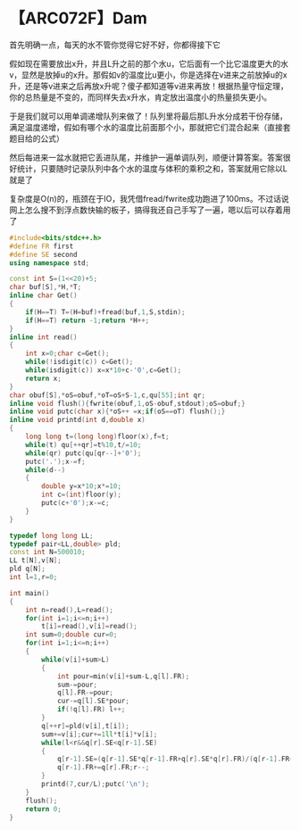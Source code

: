 # 【ARC072F】Dam

首先明确一点，每天的水不管你觉得它好不好，你都得接下它

假如现在需要放出x升，并且L升之前的那个水u，它后面有一个比它温度更大的水v，显然是放掉u的x升。那假如v的温度比u更小，你是选择在v进来之前放掉u的x升，还是等v进来之后再放x升呢？傻子都知道等v进来再放！根据热量守恒定理，你的总热量是不变的，而同样失去x升水，肯定放出温度小的热量损失更小。

于是我们就可以用单调递增队列来做了！队列里将最后那L升水分成若干份存储，满足温度递增，假如有哪个水的温度比前面那个小，那就把它们混合起来（直接套题目给的公式）

然后每进来一盆水就把它丢进队尾，并维护一遍单调队列，顺便计算答案。答案很好统计，只要随时记录队列中各个水的温度与体积的乘积之和，答案就用它除以L就是了

复杂度是O(n)的，瓶颈在于IO，我凭借fread/fwrite成功跑进了100ms。不过话说网上怎么搜不到浮点数快输的板子，搞得我还自己手写了一遍，嗯以后可以存着用了

```cpp
#include<bits/stdc++.h>
#define FR first
#define SE second
using namespace std;

const int S=(1<<20)+5;
char buf[S],*H,*T;
inline char Get()
{
    if(H==T) T=(H=buf)+fread(buf,1,S,stdin);
    if(H==T) return -1;return *H++;
}
inline int read()
{
    int x=0;char c=Get();
    while(!isdigit(c)) c=Get();
    while(isdigit(c)) x=x*10+c-'0',c=Get();
    return x;
}
char obuf[S],*oS=obuf,*oT=oS+S-1,c,qu[55];int qr;
inline void flush(){fwrite(obuf,1,oS-obuf,stdout);oS=obuf;}
inline void putc(char x){*oS++ =x;if(oS==oT) flush();}
inline void printd(int d,double x)
{
    long long t=(long long)floor(x),f=t;
    while(t) qu[++qr]=t%10,t/=10;
    while(qr) putc(qu[qr--]+'0');
    putc('.');x-=f;
    while(d--)
    {
        double y=x*10;x*=10;
        int c=(int)floor(y);
        putc(c+'0');x-=c;
    }
}

typedef long long LL;
typedef pair<LL,double> pld;
const int N=500010;
LL t[N],v[N];
pld q[N];
int l=1,r=0;

int main()
{
    int n=read(),L=read();
    for(int i=1;i<=n;i++)
        t[i]=read(),v[i]=read();
    int sum=0;double cur=0;
    for(int i=1;i<=n;i++)
    {
        while(v[i]+sum>L)
        {
            int pour=min(v[i]+sum-L,q[l].FR);
            sum-=pour;
            q[l].FR-=pour;
            cur-=q[l].SE*pour;
            if(!q[l].FR) l++;
        }
        q[++r]=pld(v[i],t[i]);
        sum+=v[i];cur+=1ll*t[i]*v[i];
        while(l<r&&q[r].SE<q[r-1].SE)
        {
            q[r-1].SE=(q[r-1].SE*q[r-1].FR+q[r].SE*q[r].FR)/(q[r-1].FR+q[r].FR);
            q[r-1].FR+=q[r].FR;r--;
        }
        printd(7,cur/L);putc('\n');
    }
    flush();
    return 0;
}
```

